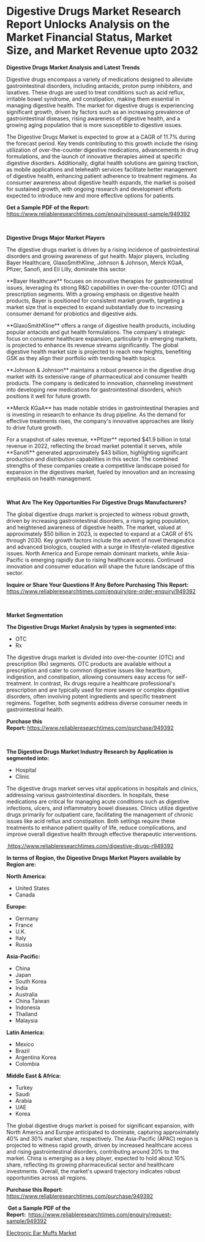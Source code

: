 <p><h1>Digestive Drugs Market Research Report Unlocks Analysis on the Market Financial Status, Market Size, and Market Revenue upto 2032</h1></p><p><strong>Digestive Drugs Market Analysis and Latest Trends</strong></p>
<p><p>Digestive drugs encompass a variety of medications designed to alleviate gastrointestinal disorders, including antacids, proton pump inhibitors, and laxatives. These drugs are used to treat conditions such as acid reflux, irritable bowel syndrome, and constipation, making them essential in managing digestive health. The market for digestive drugs is experiencing significant growth, driven by factors such as an increasing prevalence of gastrointestinal diseases, rising awareness of digestive health, and a growing aging population that is more susceptible to digestive issues.</p><p>The Digestive Drugs Market is expected to grow at a CAGR of 11.7% during the forecast period. Key trends contributing to this growth include the rising utilization of over-the-counter digestive medications, advancements in drug formulations, and the launch of innovative therapies aimed at specific digestive disorders. Additionally, digital health solutions are gaining traction, as mobile applications and telehealth services facilitate better management of digestive health, enhancing patient adherence to treatment regimens. As consumer awareness about digestive health expands, the market is poised for sustained growth, with ongoing research and development efforts expected to introduce new and more effective options for patients.</p></p>
<p><strong>Get a Sample PDF of the Report:&nbsp;</strong> <a href="https://www.reliableresearchtimes.com/enquiry/request-sample/949392?utm_campaign=2638&utm_medium=2&utm_source=Github&utm_content=ia&utm_term=07032025&utm_id=digestive-drugs">https://www.reliableresearchtimes.com/enquiry/request-sample/949392</a></p>
<p>&nbsp;</p>
<p><strong>Digestive Drugs Major Market Players</strong></p>
<p><p>The digestive drugs market is driven by a rising incidence of gastrointestinal disorders and growing awareness of gut health. Major players, including Bayer Healthcare, GlaxoSmithKline, Johnson & Johnson, Merck KGaA, Pfizer, Sanofi, and Eli Lilly, dominate this sector.</p><p>**Bayer Healthcare** focuses on innovative therapies for gastrointestinal issues, leveraging its strong R&D capabilities in over-the-counter (OTC) and prescription segments. With a growing emphasis on digestive health products, Bayer is positioned for consistent market growth, targeting a market size that is expected to expand substantially due to increasing consumer demand for probiotics and digestive aids.</p><p>**GlaxoSmithKline** offers a range of digestive health products, including popular antacids and gut health formulations. The company's strategic focus on consumer healthcare expansion, particularly in emerging markets, is projected to enhance its revenue streams significantly. The global digestive health market size is projected to reach new heights, benefiting GSK as they align their portfolio with trending health topics.</p><p>**Johnson & Johnson** maintains a robust presence in the digestive drug market with its extensive range of pharmaceutical and consumer health products. The company is dedicated to innovation, channeling investment into developing new medications for gastrointestinal disorders, which positions it well for future growth.</p><p>**Merck KGaA** has made notable strides in gastrointestinal therapies and is investing in research to enhance its drug pipeline. As the demand for effective treatments rises, the company's innovative approaches are likely to drive future growth.</p><p>For a snapshot of sales revenue, **Pfizer** reported $41.9 billion in total revenue in 2022, reflecting the broad market potential it serves, while **Sanofi** generated approximately $43 billion, highlighting significant production and distribution capabilities in this sector. The combined strengths of these companies create a competitive landscape poised for expansion in the digestives market, fueled by innovation and an increasing emphasis on health management.</p></p>
<p>&nbsp;</p>
<p><strong>What Are The Key Opportunities For Digestive Drugs Manufacturers?</strong></p>
<p><p>The global digestive drugs market is projected to witness robust growth, driven by increasing gastrointestinal disorders, a rising aging population, and heightened awareness of digestive health. The market, valued at approximately $50 billion in 2023, is expected to expand at a CAGR of 6% through 2030. Key growth factors include the advent of novel therapeutics and advanced biologics, coupled with a surge in lifestyle-related digestive issues. North America and Europe remain dominant markets, while Asia-Pacific is emerging rapidly due to rising healthcare access. Continued innovation and consumer education will shape the future landscape of this sector.</p></p>
<p><strong>Inquire or Share Your Questions If Any Before Purchasing This Report:</strong> <a href="https://www.reliableresearchtimes.com/enquiry/pre-order-enquiry/949392?utm_campaign=2638&utm_medium=2&utm_source=Github&utm_content=ia&utm_term=07032025&utm_id=digestive-drugs">https://www.reliableresearchtimes.com/enquiry/pre-order-enquiry/949392</a></p>
<p>&nbsp;</p>
<p><strong>Market Segmentation</strong></p>
<p><strong>The Digestive Drugs Market Analysis by types is segmented into:</strong></p>
<p><ul><li>OTC</li><li>Rx</li></ul></p>
<p><p>The digestive drugs market is divided into over-the-counter (OTC) and prescription (Rx) segments. OTC products are available without a prescription and cater to common digestive issues like heartburn, indigestion, and constipation, allowing consumers easy access for self-treatment. In contrast, Rx drugs require a healthcare professional's prescription and are typically used for more severe or complex digestive disorders, often involving potent ingredients and specific treatment regimens. Together, both segments address diverse consumer needs in gastrointestinal health.</p></p>
<p><strong>Purchase this Report:&nbsp;</strong><a href="https://www.reliableresearchtimes.com/purchase/949392?utm_campaign=2638&utm_medium=2&utm_source=Github&utm_content=ia&utm_term=07032025&utm_id=digestive-drugs">https://www.reliableresearchtimes.com/purchase/949392</a></p>
<p>&nbsp;</p>
<p><strong>The Digestive Drugs Market Industry Research by Application is segmented into:</strong></p>
<p><ul><li>Hospital</li><li>Clinic</li></ul></p>
<p><p>The digestive drugs market serves vital applications in hospitals and clinics, addressing various gastrointestinal disorders. In hospitals, these medications are critical for managing acute conditions such as digestive infections, ulcers, and inflammatory bowel diseases. Clinics utilize digestive drugs primarily for outpatient care, facilitating the management of chronic issues like acid reflux and constipation. Both settings require these treatments to enhance patient quality of life, reduce complications, and improve overall digestive health through effective therapeutic interventions.</p></p>
<p><a href="https://www.reliableresearchtimes.com/digestive-drugs-r949392?utm_campaign=2638&utm_medium=2&utm_source=Github&utm_content=ia&utm_term=07032025&utm_id=digestive-drugs">&nbsp;https://www.reliableresearchtimes.com/digestive-drugs-r949392</a></p>
<p><strong>In terms of Region, the Digestive Drugs Market Players available by Region are:</strong></p>
<p>
    <p> <strong> North America: </strong>
        <ul>
            <li>United States</li>
            <li>Canada</li>
        </ul>
        </p> 
    <p> <strong> Europe: </strong>
        <ul>
            <li>Germany</li>
            <li>France</li>
            <li>U.K.</li>
            <li>Italy</li>
            <li>Russia</li>
        </ul>
        </p> 
    <p> <strong> Asia-Pacific: </strong>
        <ul>
            <li>China</li>
            <li>Japan</li>
            <li>South Korea</li>
            <li>India</li>
            <li>Australia</li>
            <li>China Taiwan</li>
            <li>Indonesia</li>
            <li>Thailand</li>
            <li>Malaysia</li>
        </ul>
        </p> 
    <p> <strong> Latin America: </strong>
        <ul>
            <li>Mexico</li>
            <li>Brazil</li>
            <li>Argentina Korea</li>
            <li>Colombia</li>
        </ul>
        </p> 
    <p> <strong> Middle East & Africa: </strong>
        <ul>
            <li>Turkey</li>
            <li>Saudi</li>
            <li>Arabia</li>
            <li>UAE</li>
            <li>Korea</li>
        </ul>
    </p>
    </p>
<p><p>The global digestive drugs market is poised for significant expansion, with North America and Europe anticipated to dominate, capturing approximately 40% and 30% market share, respectively. The Asia-Pacific (APAC) region is projected to witness rapid growth, driven by increased healthcare access and rising gastrointestinal disorders, contributing around 20% to the market. China is emerging as a key player, expected to hold about 10% share, reflecting its growing pharmaceutical sector and healthcare investments. Overall, the market's upward trajectory indicates robust opportunities across all regions.</p></p>
<p><strong>Purchase this Report: </strong><a href="https://www.reliableresearchtimes.com/purchase/949392?utm_campaign=2638&utm_medium=2&utm_source=Github&utm_content=ia&utm_term=07032025&utm_id=digestive-drugs">https://www.reliableresearchtimes.com/purchase/949392</a></p>
<p>&nbsp;<strong>Get a Sample PDF of the Report:&nbsp;&nbsp;</strong><a href="https://www.reliableresearchtimes.com/enquiry/request-sample/949392?utm_campaign=2638&utm_medium=2&utm_source=Github&utm_content=ia&utm_term=07032025&utm_id=digestive-drugs">https://www.reliableresearchtimes.com/enquiry/request-sample/949392</a></p>
<p><strong></strong></p>
<p><p><a href="https://github.com/leopardmicheal7019/Market-Research-Report-List-1/blob/main/electronic-ear-muffs-market.md?utm_campaign=2638&utm_medium=2&utm_source=Github&utm_content=ia&utm_term=07032025&utm_id=digestive-drugs">Electronic Ear Muffs Market</a></p></p>